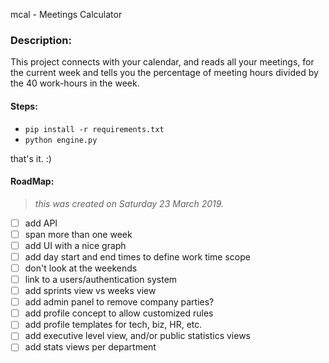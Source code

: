 mcal - Meetings Calculator

### Description:
   This project connects with your calendar, and reads all your meetings, 
for the current week and tells you the percentage of meeting hours divided by
the 40 work-hours in the week.

#### Steps:
 - `pip install -r requirements.txt`
 - `python engine.py` 
 
 that's it. :) 
 
 
 
 #### RoadMap: 
 >_this was created on Saturday 23 March 2019._
- [ ] add API
- [ ] span more than one week
- [ ] add UI with a nice graph
- [ ] add day start and end times to define work time scope
- [ ] don't look at the weekends
- [ ] link to a users/authentication system
- [ ] add sprints view vs weeks view
- [ ] add admin panel to remove company parties?
- [ ] add profile concept to allow customized rules 
- [ ] add profile templates for tech, biz, HR, etc.
- [ ] add executive level view, and/or public statistics views
- [ ] add stats views per department